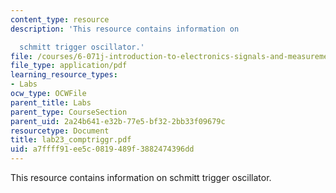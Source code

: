 ```yaml
---
content_type: resource
description: 'This resource contains information on

  schmitt trigger oscillator.'
file: /courses/6-071j-introduction-to-electronics-signals-and-measurement-spring-2006/a7ffff91ee5c0819489f3882474396dd_lab23_comptriggr.pdf
file_type: application/pdf
learning_resource_types:
- Labs
ocw_type: OCWFile
parent_title: Labs
parent_type: CourseSection
parent_uid: 2a24b641-e32b-77e5-bf32-2bb33f09679c
resourcetype: Document
title: lab23_comptriggr.pdf
uid: a7ffff91-ee5c-0819-489f-3882474396dd
---
```

This resource contains information on
schmitt trigger oscillator.


